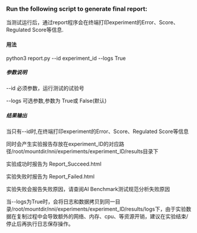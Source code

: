 ### Run the following script to generate final report:

当测试运行后，通过report程序会在终端打印experiment的Error、Score、Regulated Score等信息.
#### 用法
python3 report.py --id experiment_id --logs True
##### 参数说明
--id 必须参数，运行测试的试验号

--logs 可选参数,参数为 True或 False(默认)

##### 结果输出
当只有--id时,在终端打印experiment的Error、Score、Regulated Score等信息

同时会产生实验报告存放在experiment_ID的对应路径/root/mountdir/nni/experiments/experiment_ID/results目录下

实验成功时报告为 Report_Succeed.html

实验失败时报告为 Report_Failed.html

实验失败会报告失败原因，请查阅AI Benchmark测试规范分析失败原因

当--logs为True时，会将日志和数据拷贝到同一目录/root/mountdir/nni/experiments/experiment_ID/results/logs下，由于实验数据在复制过程中会导致额外的网络、内存、cpu、等资源开销，建议在实验结束/停止后再执行日志保存操作。

